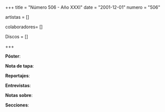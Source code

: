 +++
title = "Número 506 - Año XXXI"
date = "2001-12-01"
numero = "506"

artistas = []

colaboradores= []

Discos = []

+++

**Póster**: 

**Nota de tapa**: 

**Reportajes**: 

**Entrevistas**: 

**Notas sobre**:

**Secciones**:
